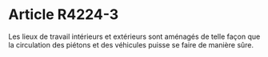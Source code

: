 # Article R4224-3

  
Les lieux de travail intérieurs et extérieurs sont aménagés de telle façon que la circulation des piétons et des véhicules puisse se faire de manière sûre.